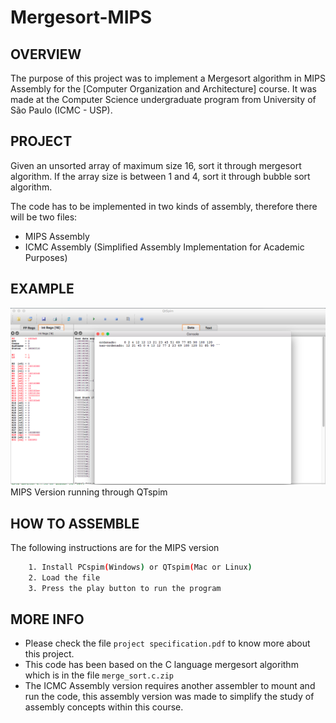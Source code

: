 # Mergesort-MIPS

OVERVIEW
--------------------------------------------------
The purpose of this project was to implement a Mergesort algorithm in MIPS Assembly for the [Computer Organization and Architecture] course. It was made at the Computer Science undergraduate program from University of São Paulo (ICMC - USP).

PROJECT
--------------------------------------------------
Given an unsorted array of maximum size 16, sort it through mergesort algorithm.
If the array size is between 1 and 4, sort it through bubble sort algorithm.

The code has to be implemented in two kinds of assembly, therefore there will be two files:
* MIPS Assembly
* ICMC Assembly (Simplified Assembly Implementation for Academic Purposes)

EXAMPLE 
--------------------------------------------------
![Screenshot 1](img/img1.png)
MIPS Version running through QTspim

HOW TO ASSEMBLE
--------------------------------------------------
The following instructions are for the MIPS version 
```bash
	1. Install PCspim(Windows) or QTspim(Mac or Linux)
	2. Load the file
	3. Press the play button to run the program
```

MORE INFO
--------------------------------------------------
* Please check the file `project specification.pdf` to know more about this project.
* This code has been based on the C language mergesort algorithm which is in the file `merge_sort.c.zip`
* The ICMC Assembly version requires another assembler to mount and run the code, this assembly version was made to simplify the study of assembly concepts within this course.

